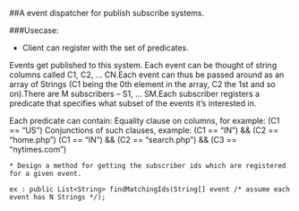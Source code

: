 ##A event dispatcher  for publish subscribe systems.

###Usecase:

   * Client can register with the set of predicates.

   Events get published to this system. Each event can be thought of string columns called C1, C2, … CN.Each event can thus be passed around as an array of Strings (C1 being the 0th element in the array, C2 the 1st and so on).There are M subscribers – S1, … SM.Each subscriber registers a predicate that specifies what subset of the events it’s interested in. 

   Each predicate can contain:
   Equality clause on columns, for example: (C1 == “US”)
  Conjunctions of such clauses, example:
  (C1 == “IN”) && (C2 == “home.php”)
  (C1 == “IN”) && (C2 == “search.php”) && (C3 == “nytimes.com”)

    * Design a method for getting the subscriber ids which are registered for a given event.

    ex : public List<String> findMatchingIds(String[] event /* assume each event has N Strings */);
